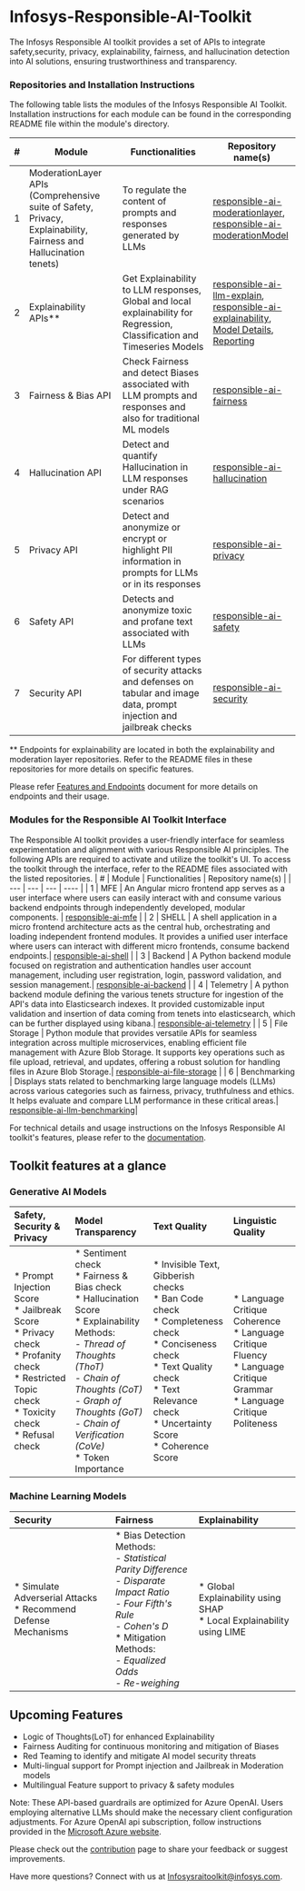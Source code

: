 # **Infosys-Responsible-AI-Toolkit**
The Infosys Responsible AI toolkit provides a set of APIs to integrate safety,security, privacy, explainability, fairness, and hallucination detection into AI solutions, ensuring trustworthiness and transparency. 

### Repositories and Installation Instructions
The following table lists the modules of the Infosys Responsible AI Toolkit.  Installation instructions for each module can be found in the corresponding README file within the module's directory.

| # | Module | Functionalities | Repository name(s) |
| --- | --- | --- | ---- |
| 1 | ModerationLayer APIs <br>(Comprehensive suite of Safety, Privacy, Explainability, Fairness and Hallucination tenets) | To regulate the content of prompts and responses generated by LLMs | [responsible-ai-moderationlayer](https://github.com/Infosys/Infosys-Responsible-AI-Toolkit/tree/master/responsible-ai-moderationlayer),<br>[responsible-ai-moderationModel](https://github.com/Infosys/Infosys-Responsible-AI-Toolkit/tree/master/responsible-ai-moderationmodel) |
| 2 | Explainability APIs** | Get Explainability to LLM responses, <br>Global and local explainability for Regression, Classification and Timeseries Models | [responsible-ai-llm-explain](https://github.com/Infosys/Infosys-Responsible-AI-Toolkit/tree/master/responsible-ai-llm-explain),<br>[responsible-ai-explainability](https://github.com/Infosys/Infosys-Responsible-AI-Toolkit/tree/master/responsible-ai-explainability),<br>[Model Details](https://github.com/Infosys/Infosys-Responsible-AI-Toolkit/tree/master/responsible-ai-model-detail),<br>[Reporting](https://github.com/Infosys/Infosys-Responsible-AI-Toolkit/tree/master/responsible-ai-reporting-tool) |
| 3 | Fairness & Bias API | Check Fairness and detect Biases associated with LLM prompts and responses and also for traditional ML models | [responsible-ai-fairness](https://github.com/Infosys/Infosys-Responsible-AI-Toolkit/tree/master/responsible-ai-fairness) |
| 4 | Hallucination API | Detect and quantify Hallucination in LLM responses under RAG scenarios | [responsible-ai-hallucination](https://github.com/Infosys/Infosys-Responsible-AI-Toolkit/tree/master/responsible-ai-Hallucination) |
| 5 | Privacy API | Detect and anonymize or encrypt or highlight PII information in prompts for LLMs or in its responses | [responsible-ai-privacy](https://github.com/Infosys/Infosys-Responsible-AI-Toolkit/tree/master/responsible-ai-privacy) |
| 6 | Safety API | Detects and anonymize toxic and profane text associated with LLMs | [responsible-ai-safety](https://github.com/Infosys/Infosys-Responsible-AI-Toolkit/tree/master/responsible-ai-safety) |
| 7 | Security API | For different types of security attacks and defenses on tabular and image data, prompt injection and jailbreak checks | [responsible-ai-security](https://github.com/Infosys/Infosys-Responsible-AI-Toolkit/tree/master/responsible-ai-security) |

** Endpoints for explainability are located in both the explainability and moderation layer repositories. Refer to the README files in these repositories for more details on specific features.

Please refer [Features and Endpoints](https://github.com/Infosys/Infosys-Responsible-AI-Toolkit/blob/master/Features%20and%20Endpoints.pdf) document for more details on endpoints and their usage. 


### Modules for the Responsible AI Toolkit Interface
The Responsible AI toolkit provides a user-friendly interface for seamless experimentation and alignment with various Responsible AI principles. The following APIs are required to activate and utilize the toolkit's UI. To access the toolkit through the interface, refer to the README files associated with the listed repositories.
| # | Module | Functionalities | Repository name(s) |
| --- | --- | --- | ---- |
| 1 | MFE |  An Angular micro frontend app serves as a user interface where users can easily interact with and consume various backend endpoints through independently developed, modular components. | [responsible-ai-mfe](https://github.com/Infosys/Infosys-Responsible-AI-Toolkit/tree/master/responsible-ai-mfe) |
| 2 | SHELL |  A shell application in a micro frontend architecture acts as the central hub, orchestrating and loading independent frontend modules. It provides a unified user interface where users can interact with different micro frontends, consume backend endpoints.| [responsible-ai-shell](https://github.com/Infosys/Infosys-Responsible-AI-Toolkit/tree/master/responsible-ai-shell) |
| 3 | Backend |  A Python backend module focused on registration and authentication handles user account management, including user registration, login, password validation, and session management.| [responsible-ai-backend](https://github.com/Infosys/Infosys-Responsible-AI-Toolkit/tree/master/responsible-ai-backend) |
| 4 | Telemetry | A python backend module defining the various tenets structure for ingestion of the API's data into Elasticsearch indexes. It provided customizable input validation and insertion of data coming from tenets into elasticsearch, which can be further displayed using kibana.| [responsible-ai-telemetry](https://github.com/Infosys/Infosys-Responsible-AI-Toolkit/tree/master/responsible-ai-telemetry) |
| 5 | File Storage | Python module that provides versatile APIs for seamless integration across multiple microservices, enabling efficient file management with Azure Blob Storage. It supports key operations such as file upload, retrieval, and updates, offering a robust solution for handling files in Azure Blob Storage.| [responsible-ai-file-storage](https://github.com/Infosys/Infosys-Responsible-AI-Toolkit/tree/master/responsible-ai-file-storage) |
| 6 | Benchmarking | Displays stats related to benchmarking large language models (LLMs) across various categories such as fairness, privacy, truthfulness and ethics. It helps evaluate and compare LLM performance in these critical areas.| [responsible-ai-llm-benchmarking](https://github.com/Infosys/Infosys-Responsible-AI-Toolkit/tree/master/responsible-ai-llm-benchmarking)|

For technical details and usage instructions on the Infosys Responsible AI toolkit's features, please refer to the [documentation](https://infosys.github.io/Infosys-Responsible-AI-Toolkit/).

## Toolkit features at a glance
### Generative AI Models
| Safety, Security & Privacy | Model Transparency  | Text Quality | Linguistic Quality |
|:--- |:--- |:----  |:---- |
|* Prompt Injection Score <br>* Jailbreak Score <br>* Privacy check <br>* Profanity check <br>* Restricted Topic check <br>* Toxicity check <br>* Refusal check |* Sentiment check <br>* Fairness & Bias check <br>* Hallucination Score <br>* Explainability Methods:<br><i>- Thread of Thoughts (ThoT)</i><br><i>- Chain of Thoughts (CoT)</i><br><i>- Graph of Thoughts (GoT)</i><br><i>- Chain of Verification (CoVe)</i><br>* Token Importance |* Invisible Text, Gibberish checks <br>* Ban Code check <br>* Completeness check <br>* Conciseness check <br>* Text Quality check<br>* Text Relevance check <br>* Uncertainty Score <br>* Coherence Score |* Language Critique Coherence<br>* Language Critique Fluency<br>* Language Critique Grammar<br>* Language Critique Politeness|

### Machine Learning Models
| Security | Fairness | Explainability |
|:--- |:--- |:----  |
|* Simulate Adverserial Attacks<br>* Recommend Defense Mechanisms|* Bias Detection Methods:<br><i>- Statistical Parity Difference</i><br><i>- Disparate Impact Ratio</i><br><i>- Four Fifth's Rule</i><br><i>- Cohen's D</i><br>* Mitigation Methods:<br><i>- Equalized Odds</i><br><i>- Re-weighing</i>|* Global Explainability using SHAP<br>* Local Explainability using LIME |

## Upcoming Features
* Logic of Thoughts(LoT) for enhanced Explainability 
* Fairness Auditing for continuous monitoring and mitigation of Biases
* Red Teaming to identify and mitigate AI model security threats
* Multi-lingual support for Prompt injection and Jailbreak in Moderation models
* Multilingual Feature support to privacy & safety modules

Note: These API-based guardrails are optimized for Azure OpenAI. Users employing alternative LLMs should make the necessary client configuration adjustments. For Azure OpenAI api subscription, follow instructions provided in the [Microsoft Azure website](https://azure.microsoft.com/en-us/pricing/purchase-options/azure-account?icid=ai-services&azure-portal=true).

Please check out the [contribution](https://github.com/Infosys/Infosys-Responsible-AI-Toolkit/blob/master/CONTRIBUTING.md) page to share your feedback or suggest improvements. 

Have more questions? Connect with us at Infosysraitoolkit@infosys.com.
